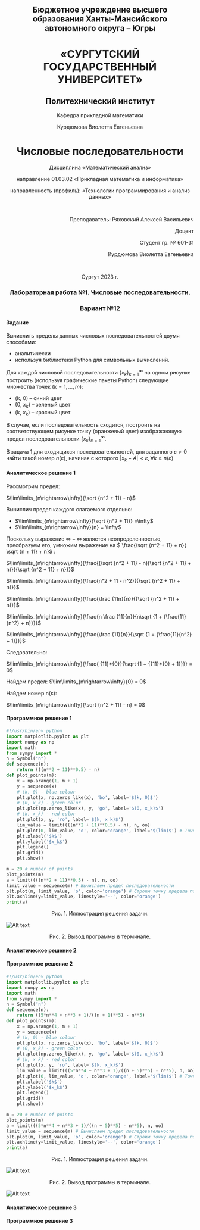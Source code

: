 <h2 style="text-align: center;">Бюджетное учреждение высшего образования Ханты-Мансийского автономного округа – Югры</h2>

<h1 style="text-align: center;">«СУРГУТСКИЙ ГОСУДАРСТВЕННЫЙ УНИВЕРСИТЕТ»</h1>

<h2 style="text-align: center;">Политехнический институт</h2>

<p style="text-align: center;">Кафедра прикладной математики</p>

<p style="text-align: center;">Курдюмова Виолетта Евгеньевна</p>

<h1 style="text-align: center;">Числовые последовательности</h1>

<p style="text-align: center;">Дисциплина «Математический анализ»</p>

<p style="text-align: center;">направление 01.03.02 «Прикладная математика и информатика»</p>

<p style="text-align: center;">направленность (профиль): «Технологии программирования и анализ данных»</p>

<pre>

</pre>

<p style="text-align: right;">Преподаватель: Ряховский Алексей Васильевич  </p>

<p style="text-align: right;">Доцент</p>

<p style="text-align: right;">Студент гр. № 601-31</p>

<p style="text-align: right;">Курдюмова Виолетта Евгеньевна</p>

<pre>

</pre>

<p style="text-align: center;">Сургут 2023 г.</p>

<h3 style="text-align: center;">Лабораторная работа №1. Числовые последовательности.</h3>
<h3 style="text-align: center;">Вариант №12</h3>


#### Задание

Вычислить пределы данных числовых последовательностей двумя способами:

- аналитически
- используя библиотеки Python для символьных вычислений.

Для каждой числовой последовательности $\{x_k\}_{k=1}^\infty$ на одном рисунке построить (используя графические пакеты Python) следующие множества точек ($k = 1, \ldots, m$):

- (k, 0) – синий цвет
- (0, $x_k$) – зеленый цвет
- (k, $x_k$) – красный цвет

В случае, если последовательность сходится, построить на соответствующем рисунке точку (оранжевый цвет) изображающую предел последовательности $\{x_k\}_{k=1}^\infty$.

В задача 1 для сходящихся последовательностей, для заданного $\varepsilon>0$ найти такой номер $n(\varepsilon)$, начиная с которого $|x_k-A|<\varepsilon, \forall k\geq n(\varepsilon)$

#### Аналитическое решение 1

Рассмотрим предел:

$\lim\limits_{n\rightarrow\infty}{\sqrt {n^2 + 11} - n}$

Вычислич предел каждого слагаемого отдельно:

- $\lim\limits_{n\rightarrow\infty}{\sqrt {n^2 + 11}} =\infty$
- $\lim\limits_{n\rightarrow\infty}{n} = \infty$

Поскольку выражение $\infty-\infty$ является неопределенностью, преобразуем его,  умножим выражение на $ \frac{\sqrt {n^2 + 11} + n}{ \sqrt {n + 11} + n}$ :

$\lim\limits_{n\rightarrow\infty}{\frac{(\sqrt {n^2 + 11} - n)(\sqrt {n^2 + 11} + n)}{{\sqrt {n^2 + 11} + n}}}$

$\lim\limits_{n\rightarrow\infty}{\frac{n^2 + 11 - n^2}{{\sqrt {n^2 + 11} + n}}}$

$\lim\limits_{n\rightarrow\infty}{\frac{\frac {11n}{n}}{{\sqrt {n^2 + 11} + n}}}$

$\lim\limits_{n\rightarrow\infty}{\frac{n \frac {11}{n}}{n\sqrt {1 + {\frac{11}{n^2} + n}}}}$

$\lim\limits_{n\rightarrow\infty}{\frac{\frac {11}{n}}{\sqrt {1 + {\frac{11}{n^2} + 1}}}}$


Следовательно:

$\lim\limits_{n\rightarrow\infty}{\frac{ {11}*{0}}{\sqrt {1 + {{11}*{0} + 1}}}} = 0$

Найдем предел:
$\lim\limits_{n\rightarrow\infty}{0} = 0$

Найдем номер n(ε):

$\lim\limits_{n\rightarrow\infty}{\sqrt {n^2 + 11} - n} = 0$















#### Программное решение 1

```python
#!/usr/bin/env python
import matplotlib.pyplot as plt
import numpy as np
import math
from sympy import *
n = Symbol("n")
def sequence(n):
    return (((n**2 + 11)**0.5) - n)
def plot_points(m):
    x = np.arange(1, m + 1)
    y = sequence(x)
    # (k, 0) - blue colour
    plt.plot(x, np.zeros_like(x), 'bo', label='$(k, 0)$')
    # (0, x_k) - green color
    plt.plot(np.zeros_like(x), y, 'go', label='$(0, x_k)$')
    # (k, x_k) - red color
    plt.plot(x, y, 'ro', label='$(k, x_k)$')
    lim_value = limit((((n**2 + 11)**0.5) - n), n, oo)
    plt.plot(0, lim_value, 'o', color='orange', label='$(lim)$') # Точка предела
    plt.xlabel('$k$')
    plt.ylabel('$x_k$')
    plt.legend()
    plt.grid()
    plt.show()

m = 20 # number of points
plot_points(m)
a = limit((((n**2 + 11)**0.5) - n), n, oo)
limit_value = sequence(m) # Вычисляем предел последовательности
plt.plot(m, limit_value, 'o', color='orange') # Строим точку предела последовательности
plt.axhline(y=limit_value, linestyle='--', color='orange')
print(a)

```



<p style="text-align: center;">Рис. 1. Иллюстрация решения задачи.</p>

![Alt text](Figure_1.png)




<p style="text-align: center;">Рис. 2. Вывод программы в терминале.</p>



#### Аналитическое решение 2




#### Программное решение 2

```python
#!/usr/bin/env python
import matplotlib.pyplot as plt
import numpy as np
import math
from sympy import *
n = Symbol("n")
def sequence(n):
    return ((5*n**4 + n**3 + 1)/((n + 1)**5) - n**5)
def plot_points(m):
    x = np.arange(1, m + 1)
    y = sequence(x)
    # (k, 0) - blue colour
    plt.plot(x, np.zeros_like(x), 'bo', label='$(k, 0)$')
    # (0, x_k) - green color
    plt.plot(np.zeros_like(x), y, 'go', label='$(0, x_k)$')
    # (k, x_k) - red color
    plt.plot(x, y, 'ro', label='$(k, x_k)$')
    lim_value = limit(((5*n**4 + n**3 + 1)/((n + 5)**5) - n**5), n, oo)
    plt.plot(0, lim_value, 'o', color='orange', label='$(lim)$') # Точка предела
    plt.xlabel('$k$')
    plt.ylabel('$x_k$')
    plt.legend()
    plt.grid()
    plt.show()

m = 20 # number of points
plot_points(m)
a = limit(((5*n**4 + n**3 + 1)/((n + 5)**5) - n**5), n, oo)
limit_value = sequence(m) # Вычисляем предел последовательности
plt.plot(m, limit_value, 'o', color='orange') # Строим точку предела последовательности
plt.axhline(y=limit_value, linestyle='--', color='orange')
print(a)
```


<p style="text-align: center;">Рис. 1. Иллюстрация решения задачи.</p>

![Alt text](Figure_2.3.png)


<p style="text-align: center;">Рис. 2. Вывод программы в терминале.</p>

![Alt text](<Снимок экрана 2023-11-08 010252(1).png>)


#### Аналитическое решение 3

#### Программное решение 3

```python


```